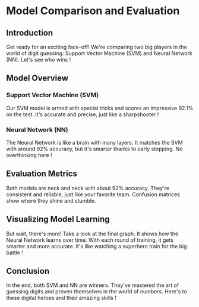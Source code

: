 # Model Comparison and Evaluation

## Introduction
Get ready for an exciting face-off! We're comparing two big players in the world of digit guessing: Support Vector Machine (SVM) and Neural Network (NN). Let's see who wins !

## Model Overview
### Support Vector Machine (SVM)
Our SVM model is armed with special tricks and scores an impressive 92.1% on the test. It's accurate and precise, just like a sharpshooter !

### Neural Network (NN)
The Neural Network is like a brain with many layers. It matches the SVM with around 92% accuracy, but it's smarter thanks to early stopping. No overthinking here !

## Evaluation Metrics
Both models are neck and neck with about 92% accuracy. They're consistent and reliable, just like your favorite team. Confusion matrices show where they shine and stumble.

## Visualizing Model Learning
But wait, there's more! Take a look at the final graph. It shows how the Neural Network learns over time. With each round of training, it gets smarter and more accurate. It's like watching a superhero train for the big battle !

## Conclusion
In the end, both SVM and NN are winners. They've mastered the art of guessing digits and proven themselves in the world of numbers. Here's to these digital heroes and their amazing skills !
